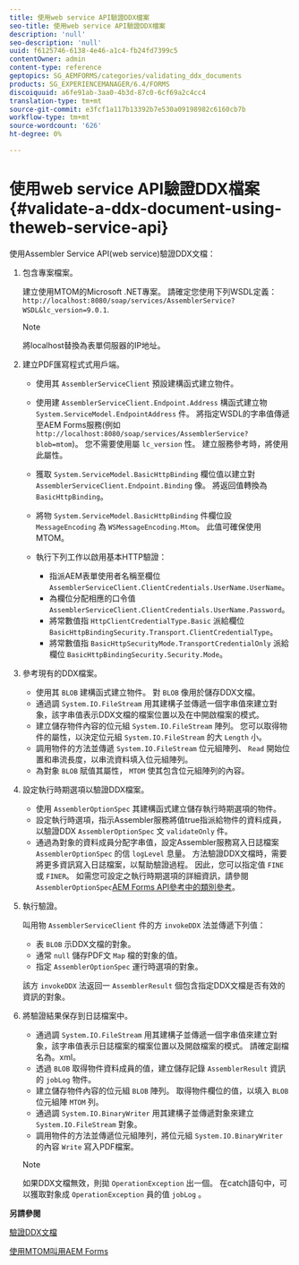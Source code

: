 ```yaml
---
title: 使用web service API驗證DDX檔案
seo-title: 使用web service API驗證DDX檔案
description: 'null'
seo-description: 'null'
uuid: f6125746-6138-4e46-a1c4-fb24fd7399c5
contentOwner: admin
content-type: reference
geptopics: SG_AEMFORMS/categories/validating_ddx_documents
products: SG_EXPERIENCEMANAGER/6.4/FORMS
discoiquuid: a6fe91ab-3aa0-4b3d-87c0-6cf69a2c4cc4
translation-type: tm+mt
source-git-commit: e3fcf1a117b13392b7e530a09198982c6160cb7b
workflow-type: tm+mt
source-wordcount: '626'
ht-degree: 0%

---
```



# 使用web service API驗證DDX檔案 {#validate-a-ddx-document-using-theweb-service-api}

使用Assembler Service API(web service)驗證DDX文檔：

1. 包含專案檔案。

   建立使用MTOM的Microsoft .NET專案。 請確定您使用下列WSDL定義： `http://localhost:8080/soap/services/AssemblerService?WSDL&lc_version=9.0.1`.

   >[!NOTE]
   >
   >將localhost替換為表單伺服器的IP地址。

1. 建立PDF匯寫程式式用戶端。

   * 使用其 `AssemblerServiceClient` 預設建構函式建立物件。
   * 使用建 `AssemblerServiceClient.Endpoint.Address` 構函式建立物 `System.ServiceModel.EndpointAddress` 件。 將指定WSDL的字串值傳遞至AEM Forms服務(例如 `http://localhost:8080/soap/services/AssemblerService?blob=mtom`)。 您不需要使用屬 `lc_version` 性。 建立服務參考時，將使用此屬性。
   * 獲取 `System.ServiceModel.BasicHttpBinding` 欄位值以建立對 `AssemblerServiceClient.Endpoint.Binding` 像。 將返回值轉換為 `BasicHttpBinding`。
   * 將物 `System.ServiceModel.BasicHttpBinding` 件欄位設 `MessageEncoding` 為 `WSMessageEncoding.Mtom`。 此值可確保使用MTOM。
   * 執行下列工作以啟用基本HTTP驗證：

      * 指派AEM表單使用者名稱至欄位 `AssemblerServiceClient.ClientCredentials.UserName.UserName`。
      * 為欄位分配相應的口令值 `AssemblerServiceClient.ClientCredentials.UserName.Password`。
      * 將常數值指 `HttpClientCredentialType.Basic` 派給欄位 `BasicHttpBindingSecurity.Transport.ClientCredentialType`。
      * 將常數值指 `BasicHttpSecurityMode.TransportCredentialOnly` 派給欄位 `BasicHttpBindingSecurity.Security.Mode`。

1. 參考現有的DDX檔案。

   * 使用其 `BLOB` 建構函式建立物件。 對 `BLOB` 像用於儲存DDX文檔。
   * 通過調 `System.IO.FileStream` 用其建構子並傳遞一個字串值來建立對象，該字串值表示DDX文檔的檔案位置以及在中開啟檔案的模式。
   * 建立儲存物件內容的位元組 `System.IO.FileStream` 陣列。 您可以取得物件的屬性，以決定位元組 `System.IO.FileStream` 的大 `Length` 小。
   * 調用物件的方法並傳遞 `System.IO.FileStream` 位元組陣列、 `Read` 開始位置和串流長度，以串流資料填入位元組陣列。
   * 為對象 `BLOB` 賦值其屬性， `MTOM` 使其包含位元組陣列的內容。

1. 設定執行時期選項以驗證DDX檔案。

   * 使用 `AssemblerOptionSpec` 其建構函式建立儲存執行時期選項的物件。
   * 設定執行時選項，指示Assembler服務將值true指派給物件的資料成員，以驗證DDX `AssemblerOptionSpec` 文 `validateOnly` 件。
   * 通過為對象的資料成員分配字串值，設定Assembler服務寫入日誌檔案 `AssemblerOptionSpec` 的信 `logLevel` 息量。 方法驗證DDX文檔時，需要將更多資訊寫入日誌檔案，以幫助驗證過程。 因此，您可以指定值 `FINE` 或 `FINER`。 如需您可設定之執行時期選項的詳細資訊，請參閱 `AssemblerOptionSpec`[AEM Forms API參考中的類別參考](https://www.adobe.com/go/learn_aemforms_javadocs_63_en)。

1. 執行驗證。

   叫用物 `AssemblerServiceClient` 件的方 `invokeDDX` 法並傳遞下列值：

   * 表 `BLOB` 示DDX文檔的對象。
   * 通常 `null` 儲存PDF文 `Map` 檔的對象的值。
   * 指定 `AssemblerOptionSpec` 運行時選項的對象。

   該方 `invokeDDX` 法返回一 `AssemblerResult` 個包含指定DDX文檔是否有效的資訊的對象。

1. 將驗證結果保存到日誌檔案中。

   * 通過調 `System.IO.FileStream` 用其建構子並傳遞一個字串值來建立對象，該字串值表示日誌檔案的檔案位置以及開啟檔案的模式。 請確定副檔名為。xml。
   * 透過 `BLOB` 取得物件資料成員的值，建立儲存記錄 `AssemblerResult` 資訊的 `jobLog` 物件。
   * 建立儲存物件內容的位元組 `BLOB` 陣列。 取得物件欄位的值，以填入 `BLOB` 位元組陣 `MTOM` 列。
   * 通過調 `System.IO.BinaryWriter` 用其建構子並傳遞對象來建立 `System.IO.FileStream` 對象。
   * 調用物件的方法並傳遞位元組陣列，將位元組 `System.IO.BinaryWriter` 的內容 `Write` 寫入PDF檔案。

   >[!NOTE]
   >
   >如果DDX文檔無效，則拋 `OperationException` 出一個。 在catch語句中，可以獲取對象成 `OperationException` 員的值 `jobLog` 。

**另請參閱**

[驗證DDX文檔](/help/forms/developing/validating-ddx-documents.md#validating-ddx-documents)

[使用MTOM叫用AEM Forms](/help/forms/developing/invoking-aem-forms-using-web.md#invoking-aem-forms-using-mtom)
